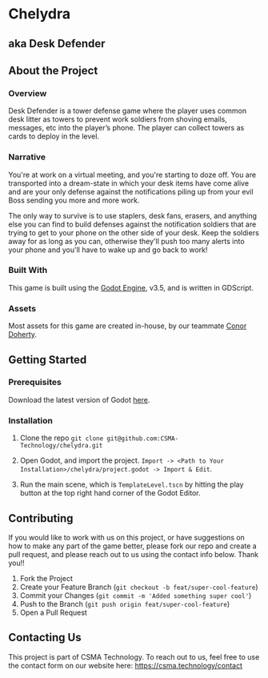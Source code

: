 # Chelydra
## aka Desk Defender

## About the Project
### Overview
Desk Defender is a tower defense game where the player uses common desk litter as towers to prevent work soldiers from shoving emails, messages, etc into the player’s phone. The player can collect towers as cards to deploy in the level.

### Narrative
You're at work on a virtual meeting, and you're starting to doze off. You are transported into a dream-state in which your desk items have come alive and are your only defense against the notifications piling up from your evil Boss sending you more and more work. 

The only way to survive is to use staplers, desk fans, erasers, and anything else you can find to build defenses against the notification soldiers that are trying to get to your phone on the other side of your desk. Keep the soldiers away for as long as you can, otherwise they'll push too many alerts into your phone and you'll have to wake up and go back to work! 

### Built With
This game is built using the [Godot Engine](https://godotengine.org/), v3.5, and is written in GDScript.

### Assets 
Most assets for this game are created in-house, by our teammate [Conor Doherty](https://github.com/DingusBungus).

## Getting Started
### Prerequisites
Download the latest version of Godot [here](https://godotengine.org/download).

### Installation
1. Clone the repo
`git clone git@github.com:CSMA-Technology/chelydra.git`

2. Open Godot, and import the project. `Import -> <Path to Your Installation>/chelydra/project.godot -> Import & Edit`.

3. Run the main scene, which is `TemplateLevel.tscn` by hitting the play button at the top right hand corner of the Godot Editor.

## Contributing
If you would like to work with us on this project, or have suggestions on how to make any part of the game better, please fork our repo and create a pull request, and please reach out to us using the contact info below. Thank you!!

1. Fork the Project
2. Create your Feature Branch (`git checkout -b feat/super-cool-feature`)
3. Commit your Changes (`git commit -m 'Added something super cool'`)
4. Push to the Branch (`git push origin feat/super-cool-feature`)
5. Open a Pull Request

## Contacting Us
This project is part of CSMA Technology. To reach out to us, feel free to use the contact form on our website here: https://csma.technology/contact